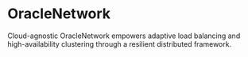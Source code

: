 # OracleNetwork
Cloud-agnostic OracleNetwork empowers adaptive load balancing and high-availability clustering through a resilient distributed framework.
